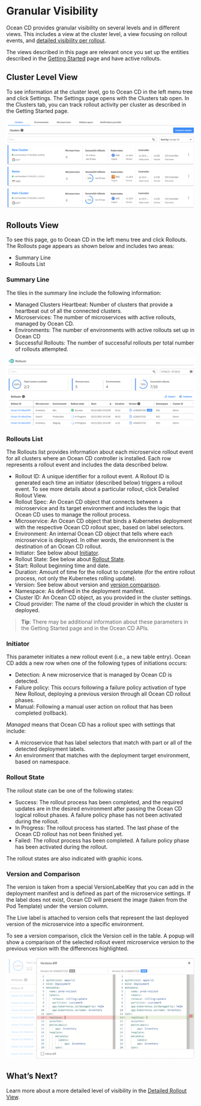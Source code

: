 <meta name="robots" content="noindex">

# Granular Visibility

Ocean CD provides granular visibility on several levels and in different views. This includes a view at the cluster level, a view focusing on rollout events, and [detailed visibility per rollout](ocean-cd/features/granular-visibility/detailed-rollout-view).

The views described in this page are relevant once you set up the entities described in the [Getting Started](ocean-cd/getting-started/) page and have active rollouts.

## Cluster Level View

To see information at the cluster level, go to Ocean CD in the left menu tree and click Settings. The Settings page opens with the Clusters tab open. In the Clusters tab, you can track rollout activity per cluster as described in the Getting Started page.

<img src="/ocean-cd/_media/features-granular-visibility-01.png" />

## Rollouts View

To see this page, go to Ocean CD in the left menu tree and click Rollouts. The Rollouts page appears as shown below and includes two areas:
- Summary Line
- Rollouts List

### Summary Line

The tiles in the summary line include the following information:
- Managed Clusters Heartbeat: Number of clusters that provide a heartbeat out of all the connected clusters.
- Microservices: The number of microservices with active rollouts, managed by Ocean CD.
- Environments: The number of environments with active rollouts set up in Ocean CD
- Successful Rollouts: The number of successful rollouts per total number of rollouts attempted.

<img src="/ocean-cd/_media/features-granular-visibility-02.png" />

### Rollouts List

The Rollouts list provides information about each microservice rollout event for all clusters where an Ocean CD controller is installed. Each row represents a rollout event and includes the data described below.

- Rollout ID: A unique identifier for a rollout event. A Rollout ID is generated each time an initiator (described below) triggers a rollout event. To see more details about a particular rollout, click Detailed Rollout View.
- Rollout Spec: An Ocean CD object that connects between a microservice and its target environment and includes the logic that Ocean CD uses to manage the rollout process.
- Microservice: An Ocean CD object that binds a Kubernetes deployment with the respective Ocean CD rollout spec, based on label selectors.
- Environment: An internal Ocean CD object that tells where each microservice is deployed. In other words, the environment is the destination of an Ocean CD rollout.
- Initiator: See below about [Initiator](ocean-cd/features/granular-visibility?id=initiator).
- Rollout State: See below about [Rollout State](ocean-cd/features/granular-visibility?id=rollout-state).
- Start: Rollout beginning time and date.
- Duration: Amount of time for the rollout to complete (for the entire rollout process, not only the Kubernetes rolling update).
- Version: See below about version and [version comparison](ocean-cd/features/granular-visibility?id=version-and-comparison).
- Namespace: As defined in the deployment manifest.
- Cluster ID: An Ocean CD object, as you provided in the cluster settings.
- Cloud provider: The name of the cloud provider in which the cluster is deployed.

> **Tip**: There may be additional information about these parameters in the Getting Started page and in the Ocean CD APIs.

### Initiator
This parameter initiates a new rollout event (i.e., a new table entry). Ocean CD adds a new row when one of the following types of initiations occurs:
- Detection: A new microservice that is managed by Ocean CD is detected.
- Failure policy: This occurs following a failure policy activation of type New Rollout, deploying a previous version through all Ocean CD rollout phases.
- Manual: Following a manual user action on rollout that has been completed (rollback).

*Managed* means that Ocean CD has a rollout spec with settings that include:
- A microservice that has label selectors that match with part or all of the detected deployment labels.
- An environment that matches with the deployment target environment, based on namespace.

### Rollout State

The rollout state can be one of the following states:
- Success: The rollout process has been completed, and the required updates are in the desired environment after passing the Ocean CD logical rollout phases. A failure policy phase has not been activated during the rollout.
- In Progress: The rollout process has started. The last phase of the Ocean CD rollout has not been finished yet.
- Failed: The rollout process has been completed. A failure policy phase has been activated during the rollout.

The rollout states are also indicated with graphic icons.

### Version and Comparison

The version is taken from a special VersionLabelKey that you can add in the deployment manifest and is defined as part of the microservice settings. If the label does not exist, Ocean CD will present the image (taken from the Pod Template) under the version column.

The Live label is attached to version cells that represent the last deployed version of the microservice into a specific environment.

To see a version comparison, click the Version cell in the table. A popup will show a comparison of the selected rollout event microservice version to the previous version with the differences highlighted.

<img src="/ocean-cd/_media/features-granular-visibility-03.png" />

## What’s Next?

Learn more about a more detailed level of visibility in the [Detailed Rollout View](ocean-cd/features/granular-visibility/detailed-rollout-view).
